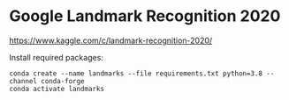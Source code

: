 # Google Landmark Recognition 2020
https://www.kaggle.com/c/landmark-recognition-2020/

Install required packages:
  
    conda create --name landmarks --file requirements.txt python=3.8 --channel conda-forge
    conda activate landmarks
